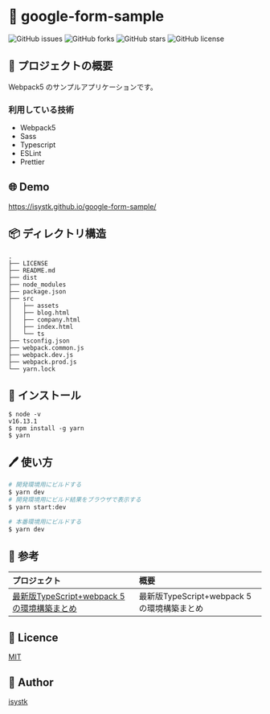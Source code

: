 # 🌙 google-form-sample

![GitHub issues](https://img.shields.io/github/issues/isystk/google-form-sample)
![GitHub forks](https://img.shields.io/github/forks/isystk/google-form-sample)
![GitHub stars](https://img.shields.io/github/stars/isystk/google-form-sample)
![GitHub license](https://img.shields.io/github/license/isystk/google-form-sample)

## 📗 プロジェクトの概要

Webpack5 のサンプルアプリケーションです。

### 利用している技術

- Webpack5
- Sass
- Typescript
- ESLint
- Prettier 

## 🌐 Demo
https://isystk.github.io/google-form-sample/


## 📦 ディレクトリ構造
```
.
├── LICENSE
├── README.md
├── dist
├── node_modules
├── package.json
├── src
│   ├── assets
│   ├── blog.html
│   ├── company.html
│   ├── index.html
│   └── ts
├── tsconfig.json
├── webpack.common.js
├── webpack.dev.js
├── webpack.prod.js
└── yarn.lock
```

## 💬 インストール

```
$ node -v
v16.13.1
$ npm install -g yarn
$ yarn
```

## 🖊️ 使い方

```bash
# 開発環境用にビルドする
$ yarn dev
# 開発環境用にビルド結果をブラウザで表示する
$ yarn start:dev

# 本番環境用にビルドする
$ yarn dev
```

## 🔗 参考

| プロジェクト| 概要|
| :---------------------------------------| :-------------------------------|
| [最新版TypeScript+webpack 5の環境構築まとめ](https://ics.media/entry/16329/)| 最新版TypeScript+webpack 5の環境構築まとめ|


## 🎫 Licence

[MIT](https://github.com/isystk/google-form-sample/blob/master/LICENSE)

## 👀 Author

[isystk](https://github.com/isystk)
